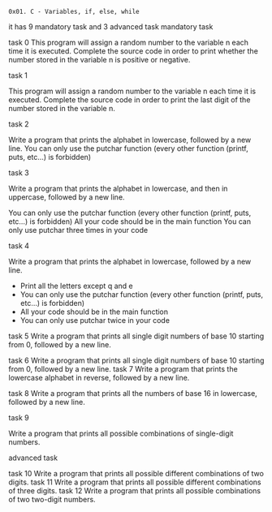  	0x01. C - Variables, if, else, while
it has 9 mandatory task and 3 advanced task 
mandatory task 

task 0
This program will assign a random number to the variable n each time it is executed. Complete the source code in order to print whether the number stored in the variable n is positive or negative.

task 1

This program will assign a random number to the variable n each time it is executed. Complete the source code in order to print the last digit of the number stored in the variable n.

task 2

Write a program that prints the alphabet in lowercase, followed by a new line.
You can only use the putchar function (every other function (printf, puts, etc…) is forbidden)

task 3

Write a program that prints the alphabet in lowercase, and then in uppercase, followed by a new line.

You can only use the putchar function (every other function (printf, puts, etc…) is forbidden)
All your code should be in the main function
You can only use putchar three times in your code

task 4

Write a program that prints the alphabet in lowercase, followed by a new line.
* Print all the letters except q and e
* You can only use the putchar function (every other function (printf, puts, etc…) is forbidden)
* All your code should be in the main function
* You can only use putchar twice in your code

task 5
Write a program that prints all single digit numbers of base 10 starting from 0, followed by a new line.

task 6
Write a program that prints all single digit numbers of base 10 starting from 0, followed by a new line.
task 7
Write a program that prints the lowercase alphabet in reverse, followed by a new line.

task 8
Write a program that prints all the numbers of base 16 in lowercase, followed by a new line.

task 9

Write a program that prints all possible combinations of single-digit numbers.

advanced task

task 10
Write a program that prints all possible different combinations of two digits.
task 11
Write a program that prints all possible different combinations of three digits.
task 12
Write a program that prints all possible combinations of two two-digit numbers.

